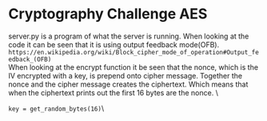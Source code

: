 # Cryptography Challenge AES

server.py is a program of what the server is running.
When looking at the code it can be seen that it is using output feedback mode(OFB).\
`https://en.wikipedia.org/wiki/Block_cipher_mode_of_operation#Output_feedback_(OFB)`\
When looking at the encrypt function it be seen that the nonce, which is the IV encrypted with a key, is prepend onto cipher message. Together the nonce and the cipher message creates the ciphertext. Which means that when the ciphertext prints out the first 16 bytes are the nonce. \

`key = get_random_bytes(16)`\

